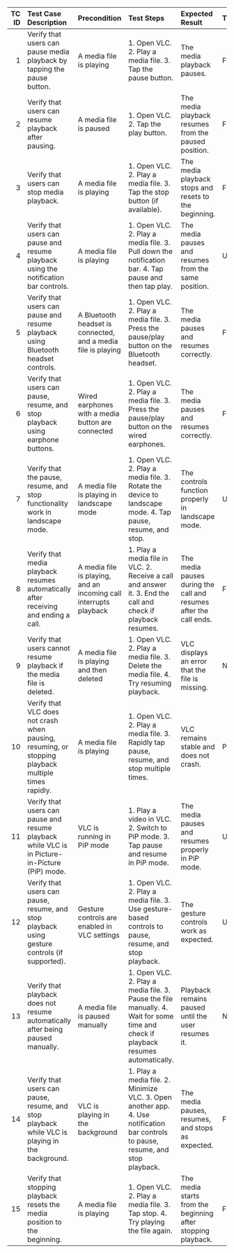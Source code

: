 |   TC ID | Test Case Description                                                                               | Precondition                                                      | Test Steps                                                                                                                        | Expected Result                                                   | Test Type   | Priority   | Test Data          |
|--------:|:----------------------------------------------------------------------------------------------------|:------------------------------------------------------------------|:----------------------------------------------------------------------------------------------------------------------------------|:------------------------------------------------------------------|:------------|:-----------|:-------------------|
|       1 | Verify that users can pause media playback by tapping the pause button.                             | A media file is playing                                           | 1. Open VLC. 2. Play a media file. 3. Tap the pause button.                                                                       | The media playback pauses.                                        | Functional  | High       | File: "video1.mp4" |
|       2 | Verify that users can resume playback after pausing.                                                | A media file is paused                                            | 1. Open VLC. 2. Tap the play button.                                                                                              | The media playback resumes from the paused position.              | Functional  | High       | File: "video1.mp4" |
|       3 | Verify that users can stop media playback.                                                          | A media file is playing                                           | 1. Open VLC. 2. Play a media file. 3. Tap the stop button (if available).                                                         | The media playback stops and resets to the beginning.             | Functional  | Medium     | File: "video1.mp4" |
|       4 | Verify that users can pause and resume playback using the notification bar controls.                | A media file is playing                                           | 1. Open VLC. 2. Play a media file. 3. Pull down the notification bar. 4. Tap pause and then tap play.                             | The media pauses and resumes from the same position.              | UI/UX       | High       | File: "audio1.mp3" |
|       5 | Verify that users can pause and resume playback using Bluetooth headset controls.                   | A Bluetooth headset is connected, and a media file is playing     | 1. Open VLC. 2. Play a media file. 3. Press the pause/play button on the Bluetooth headset.                                       | The media pauses and resumes correctly.                           | Functional  | Medium     | File: "audio1.mp3" |
|       6 | Verify that users can pause, resume, and stop playback using earphone buttons.                      | Wired earphones with a media button are connected                 | 1. Open VLC. 2. Play a media file. 3. Press the pause/play button on the wired earphones.                                         | The media pauses and resumes correctly.                           | Functional  | Medium     | File: "audio1.mp3" |
|       7 | Verify that the pause, resume, and stop functionality work in landscape mode.                       | A media file is playing in landscape mode                         | 1. Open VLC. 2. Play a media file. 3. Rotate the device to landscape mode. 4. Tap pause, resume, and stop.                        | The controls function properly in landscape mode.                 | UI/UX       | Medium     | File: "video1.mp4" |
|       8 | Verify that media playback resumes automatically after receiving and ending a call.                 | A media file is playing, and an incoming call interrupts playback | 1. Play a media file in VLC. 2. Receive a call and answer it. 3. End the call and check if playback resumes.                      | The media pauses during the call and resumes after the call ends. | Functional  | Medium     | File: "audio1.mp3" |
|       9 | Verify that users cannot resume playback if the media file is deleted.                              | A media file is playing and then deleted                          | 1. Open VLC. 2. Play a media file. 3. Delete the media file. 4. Try resuming playback.                                            | VLC displays an error that the file is missing.                   | Negative    | Medium     | File: "video1.mp4" |
|      10 | Verify that VLC does not crash when pausing, resuming, or stopping playback multiple times rapidly. | A media file is playing                                           | 1. Open VLC. 2. Play a media file. 3. Rapidly tap pause, resume, and stop multiple times.                                         | VLC remains stable and does not crash.                            | Performance | High       | File: "audio1.mp3" |
|      11 | Verify that users can pause and resume playback while VLC is in Picture-in-Picture (PiP) mode.      | VLC is running in PiP mode                                        | 1. Play a video in VLC. 2. Switch to PiP mode. 3. Tap pause and resume in PiP mode.                                               | The media pauses and resumes properly in PiP mode.                | UI/UX       | Medium     | File: "video1.mp4" |
|      12 | Verify that users can pause, resume, and stop playback using gesture controls (if supported).       | Gesture controls are enabled in VLC settings                      | 1. Open VLC. 2. Play a media file. 3. Use gesture-based controls to pause, resume, and stop playback.                             | The gesture controls work as expected.                            | Usability   | Medium     | File: "video1.mp4" |
|      13 | Verify that playback does not resume automatically after being paused manually.                     | A media file is paused manually                                   | 1. Open VLC. 2. Play a media file. 3. Pause the file manually. 4. Wait for some time and check if playback resumes automatically. | Playback remains paused until the user resumes it.                | Negative    | Medium     | File: "video1.mp4" |
|      14 | Verify that users can pause, resume, and stop playback while VLC is playing in the background.      | VLC is playing in the background                                  | 1. Play a media file. 2. Minimize VLC. 3. Open another app. 4. Use notification bar controls to pause, resume, and stop playback. | The media pauses, resumes, and stops as expected.                 | Functional  | High       | File: "audio1.mp3" |
|      15 | Verify that stopping playback resets the media position to the beginning.                           | A media file is playing                                           | 1. Open VLC. 2. Play a media file. 3. Tap stop. 4. Try playing the file again.                                                    | The media starts from the beginning after stopping playback.      | Functional  | Medium     | File: "video1.mp4" |